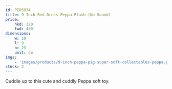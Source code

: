 ```yaml
---
id: PE05934
title: 9 Inch Red Dress Peppa Plush (No Sound)
price:
    hkd: 120
    twd: 480
dimensions:
    w: 10
    l: 9
    h: 23
    unit: cm
imgs: 
    - 'images/products/9-inch-peppa-pig-super-soft-collectables-peppa.png'
stock: 2
---
```

Cuddle up to this cute and cuddly Peppa soft toy.